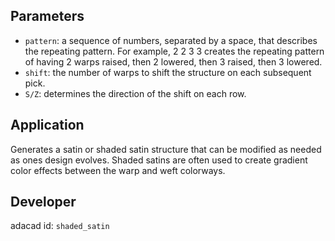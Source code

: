 


## Parameters
- `pattern`: a sequence of numbers, separated by a space, that describes the repeating pattern. For example, 2 2 3 3 creates the repeating pattern of having 2 warps raised, then 2 lowered, then 3 raised, then 3 lowered. 
- `shift`: the number of warps to shift the structure on each subsequent pick. 
- `S/Z`: determines the direction of the shift on each row.



## Application
Generates a satin or shaded satin structure that can be modified as needed as ones design evolves. Shaded satins are often used to create gradient color effects between the warp and weft colorways. 

## Developer
adacad id: `shaded_satin`

